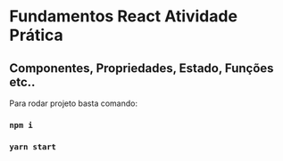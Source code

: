 # Fundamentos React Atividade Prática

## Componentes, Propriedades, Estado, Funções etc..

Para rodar projeto basta comando:

### `npm i`
### `yarn start`



